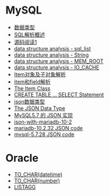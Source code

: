 # MySQL

* [数据类型](./数据类型.md)
* [SQL解析概述](./SQL解析概述.md)
* [源码阅读1](./源码阅读1.md)
* [data structure analysis - sql_list](./data_structure_analysis-sql_list.md)
* [data structure analysis - String](./data_structure_analysis-String.md)
* [data structure analysis - MEM_ROOT](./data_structure_analysis-MEM_ROOT.md)
* [data structure analysis - IO_CACHE](./data_structure_analysis-IO_CACHE.md)
* [Item对象及子对象解析](./Item对象及子对象解析.md)
* [item和field解析](./item&field.md)
* [The Item Class](./The_Item_Class.md)
* [CREATE TABLE ... SELECT Statement](./create_select.md)
* [json数据类型](./json数据类型.md)
* [The JSON Data Type](./The_JSON_Data_Type.md)
* [MySQL5.7 的 JSON 实现](./MySQL5.7的JSON实现.md)
* [json-with-mariadb-10-2](./json-with-mariadb-10-2.md)
* [mariadb-10.2.32 JSON code](./mariadb-10.2.32-JSON-code.md)
* [mysql-5.7.28 JSON code](./mysql-5.7.28-JSON-code.md)

# Oracle

* [TO_CHAR(datetime)](./TO_CHAR(datetime).md)
* [TO_CHAR(number)](./TO_CHAR(number).md)
* [LISTAGG](./LISTAGG.md)